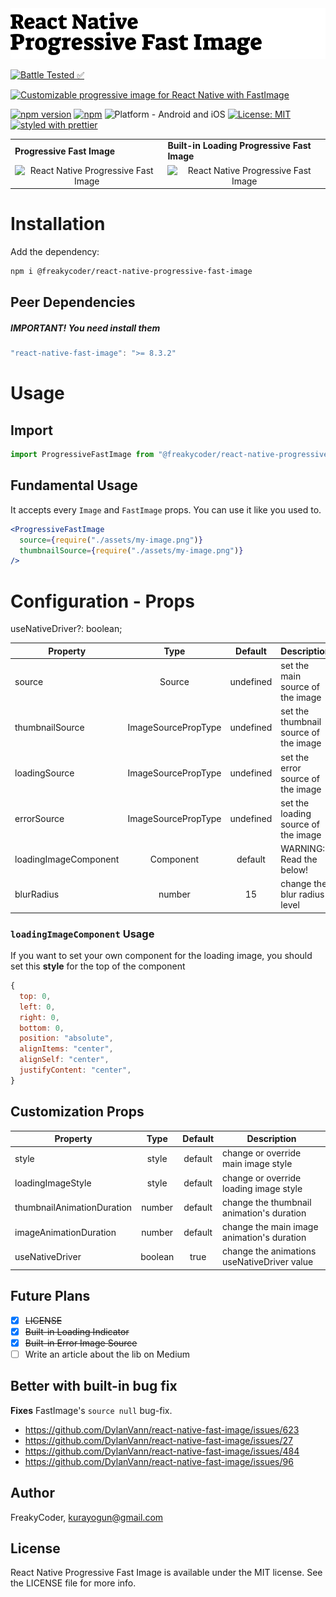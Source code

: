 <img alt="React Native Progressive Fast Image" src="assets/logo.png" width="1050"/>

[![Battle Tested ✅](https://img.shields.io/badge/-Battle--Tested%20%E2%9C%85-03666e?style=for-the-badge)](https://github.com/WrathChaos/react-native-progressive-fast-image)

[![Customizable progressive image for React Native with FastImage](https://img.shields.io/badge/-Customizable%20progressive%20image%20for%20React%20Native%20with%20FastImage-orange?style=for-the-badge)](https://github.com/WrathChaos/@freakycoder/react-native-progressive-fast-image)

[![npm version](https://img.shields.io/npm/v/@freakycoder/react-native-progressive-fast-image.svg?style=for-the-badge)](https://www.npmjs.com/package/@freakycoder/react-native-progressive-fast-image)
[![npm](https://img.shields.io/npm/dt/@freakycoder/react-native-progressive-fast-image.svg?style=for-the-badge)](https://www.npmjs.com/package/@freakycoder/react-native-progressive-fast-image)
![Platform - Android and iOS](https://img.shields.io/badge/platform-Android%20%7C%20iOS-blue.svg?style=for-the-badge)
[![License: MIT](https://img.shields.io/badge/License-MIT-green.svg?style=for-the-badge)](https://opensource.org/licenses/MIT)
[![styled with prettier](https://img.shields.io/badge/styled_with-prettier-ff69b4.svg?style=for-the-badge)](https://github.com/prettier/prettier)

<table>
  <tr>
    <td>
      <b>Progressive Fast Image</b>
    </td>
    <td>
      <b>Built-in Loading Progressive Fast Image</b>
    </td>
  </tr>
 <tr>
    <td align="center">
       <img alt="React Native Progressive Fast Image"
        src="assets/Screenshots/React-Native-Progressive-Fast-Image.gif" />
    </td>
    <td align="center">
       <img alt="React Native Progressive Fast Image"
        src="assets/Screenshots/React-Native-Progressive-Fast-Image-Loading.gif" />
    </td>
   </tr>
</table>

# Installation

Add the dependency:

```bash
npm i @freakycoder/react-native-progressive-fast-image
```

## Peer Dependencies

<h5><i>IMPORTANT! You need install them</i></h5>

```js
"react-native-fast-image": ">= 8.3.2"
```

# Usage

## Import

```jsx
import ProgressiveFastImage from "@freakycoder/react-native-progressive-fast-image";
```

## Fundamental Usage

It accepts every `Image` and `FastImage` props. You can use it like you used to.

```jsx
<ProgressiveFastImage
  source={require("./assets/my-image.png")}
  thumbnailSource={require("./assets/my-image.png")}
/>
```

# Configuration - Props

useNativeDriver?: boolean;

| Property              |        Type         |  Default  | Description                           |
| --------------------- | :-----------------: | :-------: | ------------------------------------- |
| source                |       Source        | undefined | set the main source of the image      |
| thumbnailSource       | ImageSourcePropType | undefined | set the thumbnail source of the image |
| loadingSource         | ImageSourcePropType | undefined | set the error source of the image     |
| errorSource           | ImageSourcePropType | undefined | set the loading source of the image   |
| loadingImageComponent |      Component      |  default  | WARNING: Read the below!              |
| blurRadius            |       number        |    15     | change the blur radius level          |

### `loadingImageComponent` Usage

If you want to set your own component for the loading image, you should set this **style** for the top of the component

```javascript
{
  top: 0,
  left: 0,
  right: 0,
  bottom: 0,
  position: "absolute",
  alignItems: "center",
  alignSelf: "center",
  justifyContent: "center",
}
```

## Customization Props

| Property                   |  Type   | Default | Description                                 |
| -------------------------- | :-----: | :-----: | ------------------------------------------- |
| style                      |  style  | default | change or override main image style         |
| loadingImageStyle          |  style  | default | change or override loading image style      |
| thumbnailAnimationDuration | number  | default | change the thumbnail animation's duration   |
| imageAnimationDuration     | number  | default | change the main image animation's duration  |
| useNativeDriver            | boolean |  true   | change the animations useNativeDriver value |

## Future Plans

- [x] ~~LICENSE~~
- [x] ~~Built-in Loading Indicator~~
- [x] ~~Built-in Error Image Source~~
- [ ] Write an article about the lib on Medium

## Better with built-in bug fix

**Fixes** FastImage's `source null` bug-fix.

- <https://github.com/DylanVann/react-native-fast-image/issues/623>
- <https://github.com/DylanVann/react-native-fast-image/issues/27>
- <https://github.com/DylanVann/react-native-fast-image/issues/484>
- <https://github.com/DylanVann/react-native-fast-image/issues/96>

## Author

FreakyCoder, kurayogun@gmail.com

## License

React Native Progressive Fast Image is available under the MIT license. See the LICENSE file for more info.

```

```
